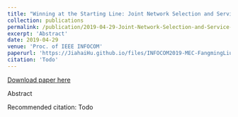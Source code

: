 ```yaml
---
title: "Winning at the Starting Line: Joint Network Selection and Service Placement for Mobile Edge Computing"
collection: publications
permalink: /publication/2019-04-29-Joint-Network-Selection-and-Service-Placement-for-Mobile-Edge-Computing
excerpt: 'Abstract'
date: 2019-04-29
venue: 'Proc. of IEEE INFOCOM'
paperurl: 'https://JiahaiHu.github.io/files/INFOCOM2019-MEC-FangmingLiu.pdf'
citation: 'Todo'
---
```


<a href='https://JiahaiHu.github.io/files/INFOCOM2019-MEC-FangmingLiu.pdf'>Download paper here</a>

Abstract

Recommended citation: Todo